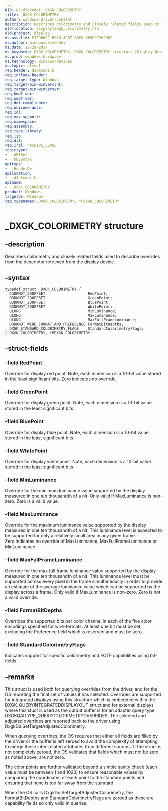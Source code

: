 ```yaml
---
UID: NS:d3dkmddi._DXGK_COLORIMETRY
title: _DXGK_COLORIMETRY
author: windows-driver-content
description: Describes colorimetry and closely related fields used to describe overrides from the descriptor retrieved from the display device.
old-location: display\dxgk_colorimetry.htm
old-project: display
ms.assetid: F3F9B6EC-B978-4C87-8AE0-8F6BC73099D2
ms.author: windowsdriverdev
ms.date: 12/29/2017
ms.keywords: DXGK_COLORIMETRY, DXGK_COLORIMETRY structure [Display Devices], d3dkmddi/DXGK_COLORIMETRY, *PDXGK_COLORIMETRY, _DXGK_COLORIMETRY, PDXGK_COLORIMETRY, display.dxgk_colorimetry, PDXGK_COLORIMETRY structure pointer [Display Devices], d3dkmddi/PDXGK_COLORIMETRY
ms.prod: windows-hardware
ms.technology: windows-devices
ms.topic: struct
req.header: d3dkmddi.h
req.include-header: 
req.target-type: Windows
req.target-min-winverclnt: 
req.target-min-winversvr: 
req.kmdf-ver: 
req.umdf-ver: 
req.ddi-compliance: 
req.unicode-ansi: 
req.idl: 
req.max-support: 
req.namespace: 
req.assembly: 
req.type-library: 
req.lib: 
req.dll: 
req.irql: PASSIVE_LEVEL
topictype: 
-	APIRef
-	kbSyntax
apitype: 
-	HeaderDef
apilocation: 
-	d3dkmddi.h
apiname: 
-	DXGK_COLORIMETRY
product: Windows
targetos: Windows
req.typenames: DXGK_COLORIMETRY, *PDXGK_COLORIMETRY
---
```


# _DXGK_COLORIMETRY structure


## -description


Describes colorimetry and closely related fields used to describe overrides from the descriptor retrieved from the display device.


## -syntax


````
typedef struct _DXGK_COLORIMETRY {
  D3DKMDT_2DOFFSET                   RedPoint;
  D3DKMDT_2DOFFSET                   GreenPoint;
  D3DKMDT_2DOFFSET                   BluePoint;
  D3DKMDT_2DOFFSET                   WhitePoint;
  ULONG                              MinLuminance;
  ULONG                              MaxLuminance;
  ULONG                              MaxFullFrameLuminance;
  D3DKMDT_WIRE_FORMAT_AND_PREFERENCE FormatBitDepths;
  DXGK_STANDARD_COLORIMETRY_FLAGS    StandardColorimetryFlags;
} DXGK_COLORIMETRY, *PDXGK_COLORIMETRY;
````


## -struct-fields




### -field RedPoint

Override for display red point.  Note, each dimension is a 10-bit value stored in the least significant bits.
Zero indicates no override.


### -field GreenPoint

Override for display green point. Note, each dimension is a 10-bit value stored in the least significant bits.


### -field BluePoint

Override for display blue point. Note, each dimension is a 10-bit value stored in the least significant bits.


### -field WhitePoint

Override for display white point. Note, each dimension is a 10-bit value stored in the least significant bits.


### -field MinLuminance

Override for the minimum luminance value supported by the display measured in one ten thousandth of a nit.  Only valid if MaxLuminance is non-zero.  Zero is a valid value.


### -field MaxLuminance

Override for the maximum luminance value supported by the display measured in one ten thousandth of a nit.  This luminance level is expected to be supported for only a relatively small area in any given frame.  
Zero indicates no override of MaxLuminance, MaxFullFrameLuminance or MinLuminance.



### -field MaxFullFrameLuminance

Override for the max full frame luminance value supported by the display measured in one ten thousandth of a nit.  This luminance level must be supported across every pixel in the frame simultaneously in order to provide an estimate of the average luminance value which can be supported by the display across a frame.
Only valid if MaxLuminance is non-zero.  Zero is not a valid override.



### -field FormatBitDepths

Overrides the supported bits per color channel in each of the five color encodings specified for wire-formats.  At least one bit must be set, excluding the Preference field which is reserved and must be zero.


### -field StandardColorimetryFlags

Indicates support for specific colorimetry and EOTF capabilities using bit-fields.


## -remarks


This struct is used both for querying overrides from the driver, and for the OS reporting the final set of values it has selected.  Overrides are supported for integrated displays using this structure which is embedded within the DXGK_QUERYINTEGRATEDDISPLAYOUT struct and for external displays where this stuct is used as the output buffer is for an adapter query type DXGKQAITYPE_QUERYCOLORIMETRYOVERRIDES.  The selected and adjusted overrides are reported back to the driver using DxgkDdiSetTargetAdjustedColorimetry.



When querying overrides, the OS requires that either all fields are filled by the driver or the buffer is left zeroed to avoid the complexity of attempting to merge these inter-related attributes from different sources. If the struct is not completely zeroed, the OS validates that fields which must not be zero as noted above, are not zero.  



The color points are further validated beyond a simple sanity check (each value must be between 1 and 1023) to ensure reasonable values by comparing the coordinates of each point to the standard points and ensuring that none is too far away from the standard.



When the OS calls DxgkDdiSetTargetAdjustedColorimetry, the FormatBitDepths and StandardColorimetryFlags are zeroed as these are capability fields so only valid in queries.



